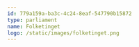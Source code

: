 ```yaml
---
id: 779a159a-ba3c-4c24-8eaf-547790b15872
type: parliament
name: Folketinget
logo: /static/images/folketinget.png
---
```

